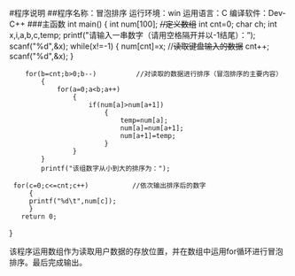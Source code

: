 #程序说明
##程序名称：冒泡排序
运行环境：win
运用语言：C
编译软件：Dev-C++
###主函数
int main()
{
    int num[100];  ~~//定义数组~~
    int cnt=0;
    char ch;
    int x,i,a,b,c,temp;
    printf("请输入一串数字（请用空格隔开并以-1结尾）：”); 
    scanf("%d",&x);
    while(x!=-1)
       {
            num[cnt]=x;                    //~~读取键盘输入的数据~~
            cnt++;
            scanf("%d",&x);
       }
    
    	for(b=cnt;b>0;b--)          //对读取的数据进行排序（冒泡排序的主要内容）
			{
				for(a=0;a<b;a++)
		    		{
						if(num[a]>num[a+1])
							{
					    		temp=num[a];
					    		num[a]=num[a+1];
					    		num[a+1]=temp;
					    	}
		            }
	     	}
	     	printf("该组数字从小到大的排序为：");
     
     for(c=0;c<=cnt;c++)           //依次输出排序后的数字
	     {
	     printf("%d\t",num[c]);
	     }
       return 0;
}

该程序运用数组作为读取用户数据的存放位置，并在数组中运用for循环进行冒泡排序。最后完成输出。